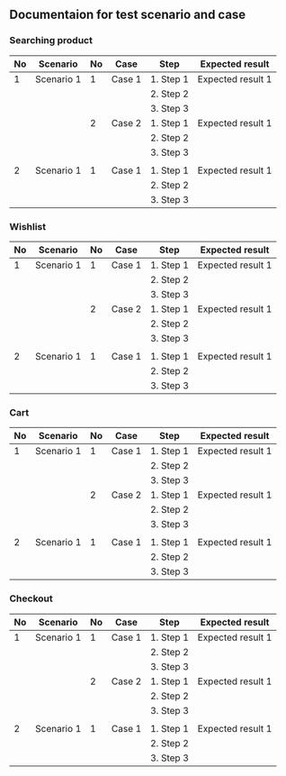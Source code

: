 ## Documentaion for test scenario and case

### Searching product

| No  |       Scenario      | No  |      Case       |     Step          |     Expected result
| --  |       --------      | --  |      ----       |     ----          |     ---------------
| 1   |   Scenario 1        | 1   |   Case 1        |   1. Step 1       |   Expected result 1
|     |                     |     |                 |   2. Step 2       | 
|     |                     |     |                 |   3. Step 3       |
|     |                     | 2   |   Case 2        |   1. Step 1       |   Expected result 1
|     |                     |     |                 |   2. Step 2       | 
|     |                     |     |                 |   3. Step 3       |
|     |                     |     |                 |                   |
| 2   |   Scenario 1        | 1   |   Case 1        |   1. Step 1       |   Expected result 1
|     |                     |     |                 |   2. Step 2       | 
|     |                     |     |                 |   3. Step 3       |

### Wishlist

| No  |       Scenario      | No  |      Case       |     Step          |     Expected result
| --  |       --------      | --  |      ----       |     ----          |     ---------------
| 1   |   Scenario 1        | 1   |   Case 1        |   1. Step 1       |   Expected result 1
|     |                     |     |                 |   2. Step 2       | 
|     |                     |     |                 |   3. Step 3       |
|     |                     | 2   |   Case 2        |   1. Step 1       |   Expected result 1
|     |                     |     |                 |   2. Step 2       | 
|     |                     |     |                 |   3. Step 3       |
|     |                     |     |                 |                   |
| 2   |   Scenario 1        | 1   |   Case 1        |   1. Step 1       |   Expected result 1
|     |                     |     |                 |   2. Step 2       | 
|     |                     |     |                 |   3. Step 3       |
    
### Cart

| No  |       Scenario      | No  |      Case       |     Step          |     Expected result
| --  |       --------      | --  |      ----       |     ----          |     ---------------
| 1   |   Scenario 1        | 1   |   Case 1        |   1. Step 1       |   Expected result 1
|     |                     |     |                 |   2. Step 2       | 
|     |                     |     |                 |   3. Step 3       |
|     |                     | 2   |   Case 2        |   1. Step 1       |   Expected result 1
|     |                     |     |                 |   2. Step 2       | 
|     |                     |     |                 |   3. Step 3       |
|     |                     |     |                 |                   |
| 2   |   Scenario 1        | 1   |   Case 1        |   1. Step 1       |   Expected result 1
|     |                     |     |                 |   2. Step 2       | 
|     |                     |     |                 |   3. Step 3       |
    
### Checkout

| No  |       Scenario      | No  |      Case       |     Step          |     Expected result
| --  |       --------      | --  |      ----       |     ----          |     ---------------
| 1   |   Scenario 1        | 1   |   Case 1        |   1. Step 1       |   Expected result 1
|     |                     |     |                 |   2. Step 2       | 
|     |                     |     |                 |   3. Step 3       |
|     |                     | 2   |   Case 2        |   1. Step 1       |   Expected result 1
|     |                     |     |                 |   2. Step 2       | 
|     |                     |     |                 |   3. Step 3       |
|     |                     |     |                 |                   |
| 2   |   Scenario 1        | 1   |   Case 1        |   1. Step 1       |   Expected result 1
|     |                     |     |                 |   2. Step 2       | 
|     |                     |     |                 |   3. Step 3       |
